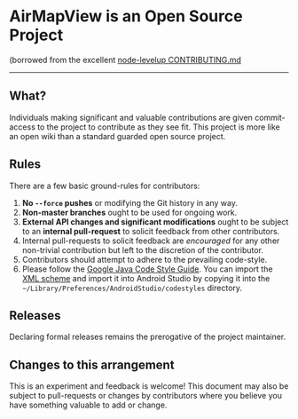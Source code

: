 # AirMapView is an Open Source Project

(borrowed from the excellent [node-levelup CONTRIBUTING.md](https://github.com/rvagg/node-levelup/blob/master/CONTRIBUTING.md)

-----------------------------------------

## What?

Individuals making significant and valuable contributions are given commit-access to the project to contribute as they see fit. This project is more like an open wiki than a standard guarded open source project.

## Rules

There are a few basic ground-rules for contributors:

1. **No `--force` pushes** or modifying the Git history in any way.
1. **Non-master branches** ought to be used for ongoing work.
1. **External API changes and significant modifications** ought to be subject to an **internal pull-request** to solicit feedback from other contributors.
1. Internal pull-requests to solicit feedback are *encouraged* for any other non-trivial contribution but left to the discretion of the contributor.
1. Contributors should attempt to adhere to the prevailing code-style.
1. Please follow the [Google Java Code Style Guide](https://google-styleguide.googlecode.com/svn/trunk/javaguide.html). You can import the [XML scheme](https://code.google.com/p/google-styleguide/source/browse/trunk/intellij-java-google-style.xml) and import it into Android Studio by copying it into the ``~/Library/Preferences/AndroidStudio/codestyles`` directory.

## Releases

Declaring formal releases remains the prerogative of the project maintainer.

## Changes to this arrangement

This is an experiment and feedback is welcome! This document may also be subject to pull-requests or changes by contributors where you believe you have something valuable to add or change.
